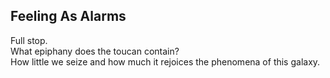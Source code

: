 Feeling As Alarms
-----------------
Full stop.  
What epiphany does the toucan contain?  
How little we seize and how much it rejoices the phenomena of this galaxy.  
